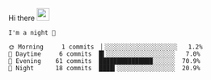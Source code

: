 Hi there <img src="https://media.giphy.com/media/hvRJCLFzcasrR4ia7z/giphy.gif" width="25px">

<!--START_SECTION:productive-box-in-readme-->
```text
I'm a night 🦉

🌞 Morning     1 commits  ▏░░░░░░░░░░░░░░░░░░░░   1.2%
🌆 Daytime     6 commits  █▍░░░░░░░░░░░░░░░░░░░   7.0%
🌃 Evening    61 commits  ██████████████▉░░░░░░  70.9%
🌙 Night      18 commits  ████▍░░░░░░░░░░░░░░░░  20.9%
```
<!--END_SECTION:productive-box-in-readme-->
